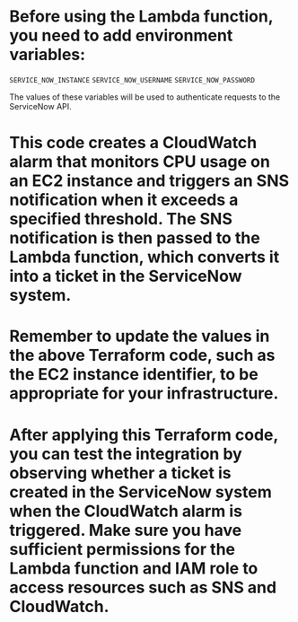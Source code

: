 # Before using the Lambda function, you need to add environment variables:
  `SERVICE_NOW_INSTANCE`
  `SERVICE_NOW_USERNAME`
  `SERVICE_NOW_PASSWORD`
  
The values of these variables will be used to authenticate requests to the ServiceNow API.
  
# This code creates a CloudWatch alarm that monitors CPU usage on an EC2 instance and triggers an SNS notification when it exceeds a specified threshold. The SNS notification is then passed to the Lambda function, which converts it into a ticket in the ServiceNow system.
  
# Remember to update the values in the above Terraform code, such as the EC2 instance identifier, to be appropriate for your infrastructure.
  
# After applying this Terraform code, you can test the integration by observing whether a ticket is created in the ServiceNow system when the CloudWatch alarm is triggered. Make sure you have sufficient permissions for the Lambda function and IAM role to access resources such as SNS and CloudWatch.
  